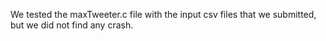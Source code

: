 
We tested the maxTweeter.c file with the input csv files that we submitted, but we did not find any crash. 
